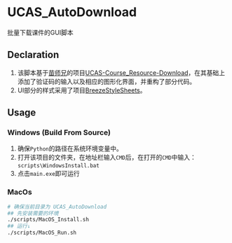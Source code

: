 # UCAS_AutoDownload

批量下载课件的GUI脚本

## Declaration

1. 该脚本基于[苗师兄](https://github.com/vastskymiaow)的项目[UCAS-Course_Resource-Download](https://github.com/vastskymiaow/UCAS-Course_Resource-Download)，在其基础上添加了验证码的输入以及相应的图形化界面，并重构了部分代码。
2. UI部分的样式采用了项目[BreezeStyleSheets](https://github.com/Alexhuszagh/BreezeStyleSheets)。

## Usage

### Windows (Build From Source)

1. 确保`Python`的路径在系统环境变量中。
2. 打开该项目的文件夹，在地址栏输入`CMD`后，在打开的`CMD`中输入：`scripts\WindowsInstall.bat`
3. 点击`main.exe`即可运行

### MacOs

``` bash
# 确保当前目录为 UCAS_AutoDownload
## 先安装需要的环境
./scripts/MacOS_Install.sh
## 运行↓
./scripts/MacOS_Run.sh
```

